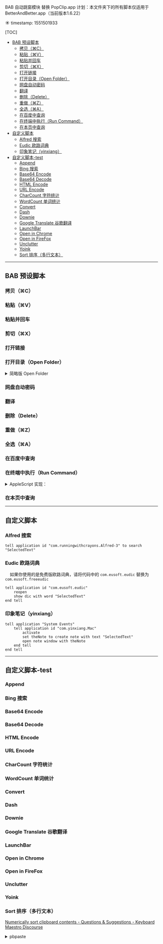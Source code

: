BAB 自动跳窗模块 替换 PopClip.app 计划：本文件夹下的所有脚本仅适用于 BetterAndBetter.app（当前版本1.6.22）

:sunny: timestamp: 1551501933

[TOC]


* [BAB 预设脚本](#bab-预设脚本)
   * [拷贝（⌘C）](#拷贝c)
   * [粘贴（⌘V）](#粘贴v)
   * [粘贴并回车](#粘贴并回车)
   * [剪切（⌘X）](#剪切x)
   * [打开链接](#打开链接)
   * [打开目录（Open Folder）](#打开目录open-folder)
   * [网盘自动密码](#网盘自动密码)
   * [翻译](#翻译)
   * [删除（Delete）](#删除delete)
   * [重做（⌘Z）](#重做z)
   * [全选（⌘A）](#全选a)
   * [在百度中查询](#在百度中查询)
   * [在终端中执行（Run Command）](#在终端中执行run-command)
   * [在本页中查询](#在本页中查询)
* [自定义脚本](#自定义脚本)
   * [Alfred 搜索](#alfred-搜索)
   * [Eudic 欧路词典](#eudic-欧路词典)
   * [印象笔记（yinxiang）](#印象笔记yinxiang)
* [自定义脚本-test](#自定义脚本-test)
   * [Append](#append)
   * [Bing 搜索](#bing-搜索)
   * [Base64 Encode](#base64-encode)
   * [Base64 Decode](#base64-decode)
   * [HTML Encode](#html-encode)
   * [URL Encode](#url-encode)
   * [CharCount 字符统计](#charcount-字符统计)
   * [WordCount 单词统计](#wordcount-单词统计)
   * [Convert](#convert)
   * [Dash](#dash)
   * [Downie](#downie)
   * [Google Translate 谷歌翻译](#google-translate-谷歌翻译)
   * [LaunchBar](#launchbar)
   * [Open in Chrome](#open-in-chrome)
   * [Open in FireFox](#open-in-firefox)
   * [Unclutter](#unclutter)
   * [Yoink](#yoink)
   * [Sort 排序（多行文本）](#sort-排序多行文本)

---

## BAB 预设脚本

### 拷贝（⌘C）

### 粘贴（⌘V）

### 粘贴并回车

### 剪切（⌘X）

### 打开链接

### 打开目录（Open Folder）

<details>
<summary>简略版 Open Folder</summary>

```applescript
-- 需要判断文本末尾是否已经存在符号“/”，如果无，则添加
open "SelectedText"
```

</details>


### 网盘自动密码

### 翻译

### 删除（Delete）

### 重做（⌘Z）

### 全选（⌘A）

### 在百度中查询

### 在终端中执行（Run Command）

<details>
<summary>AppleScript 实现：</summary>

```applescript
tell application "Terminal"
	activate
	-- If there are no open windows, open one.
	if (count of windows) is less than 1 then
		do script ""
	end if
	set theTab to selected tab in first window
	do script "SelectedText" in theTab
end tell
```

</details>


### 在本页中查询



---

## 自定义脚本

### Alfred 搜索

```applescript
tell application id "com.runningwithcrayons.Alfred-3" to search "SelectedText"
```

### Eudic 欧路词典

&nbsp;&nbsp;&nbsp;&nbsp;如果你使用的是免费版欧路词典，请将代码中的 `com.eusoft.eudic` 替换为 `com.eusoft.freeeudic`

```applescript
tell application id "com.eusoft.eudic"
	reopen
	show dic with word "SelectedText"
end tell
```

### 印象笔记（yinxiang）

```applescript
tell application "System Events"
	tell application id "com.yinxiang.Mac"
		activate
		set theNote to create note with text "SelectedText"
		open note window with theNote
	end tell
end tell
```


---

## 自定义脚本-test

### Append

### Bing 搜索

### Base64 Encode

### Base64 Decode

### HTML Encode

### URL Encode

### CharCount 字符统计

### WordCount 单词统计

### Convert

### Dash


### Downie

### Google Translate 谷歌翻译

### LaunchBar

### Open in Chrome

### Open in FireFox

### Unclutter

### Yoink

### Sort 排序（多行文本）

[Numerically sort clipboard contents - Questions & Suggestions - Keyboard Maestro Discourse](https://forum.keyboardmaestro.com/t/numerically-sort-clipboard-contents/11075)


<details>
<summary>pbpaste</summary>

```applescript
tell application "System Events"
	do shell script "pbpaste | sort | uniq | pbcopy"
end tell
```

</details>




